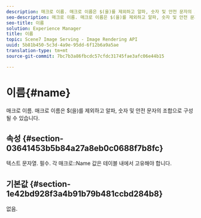 ```yaml
---
description: 매크로 이름. 매크로 이름은 $(을)를 제외하고 알파, 숫자 및 안전 문자의 조합으로 구성될 수 있습니다.
seo-description: 매크로 이름. 매크로 이름은 $(을)를 제외하고 알파, 숫자 및 안전 문자의 조합으로 구성될 수 있습니다.
seo-title: 이름
solution: Experience Manager
title: 이름
topic: Scene7 Image Serving - Image Rendering API
uuid: 5b81b450-5c3d-4a9e-95dd-6f12b6a9a5ae
translation-type: tm+mt
source-git-commit: 7bc7b3a86fbcdc57cfdc31745fae3afc06e44b15

---
```



# 이름{#name}

매크로 이름. 매크로 이름은 $(을)를 제외하고 알파, 숫자 및 안전 문자의 조합으로 구성될 수 있습니다.

## 속성 {#section-03641453b5b84a27a8eb0c0688f7b8fc}

텍스트 문자열. 필수. 각 매크로::Name 값은 테이블 내에서 고유해야 합니다.

## 기본값 {#section-1e42bd928f3a4b91b79b481ccbd284b8}

없음.
